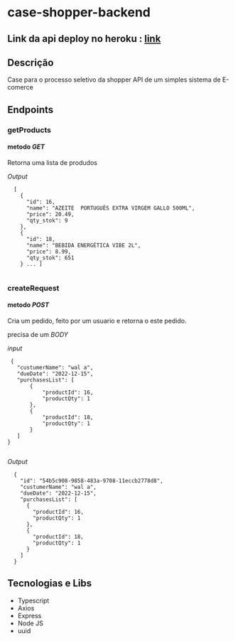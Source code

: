 # case-shopper-backend

## Link da api deploy no heroku : [link](https://market-shopper-api.herokuapp.com/)

## Descrição

  Case para o processo seletivo da shopper
  API de um simples sistema de E-comerce

## Endpoints

### getProducts
#### metodo _GET_

Retorna uma lista de produdos

_Output_
```
  [
    {
      "id": 16,
      "name": "AZEITE  PORTUGUÊS EXTRA VIRGEM GALLO 500ML",
      "price": 20.49,
      "qty_stok": 9
    },
    {
      "id": 18,
      "name": "BEBIDA ENERGÉTICA VIBE 2L",
      "price": 8.99,
      "qty_stok": 651
    } ... ]
    
```


 ### createRequest
 #### metodo _POST_ 
 
 Cria um pedido, feito por um usuario
 e retorna o este pedido.
 
 precisa de um _BODY_
 
 _input_
 
 ```
  {
    "custumerName": "wal a",
    "dueDate": "2022-12-15",
    "purchasesList": [
        {
            "productId": 16,
            "productQty": 1
        },
        {
            "productId": 18,
            "productQty": 1
        }
    ]
}
      
 ```
 
 _Output_
 
```
  {
    "id": "54b5c908-9858-483a-9708-11eccb2778d8",
    "custumerName": "wal a",
    "dueDate": "2022-12-15",
    "purchasesList": [
      {
        "productId": 16,
        "productQty": 1
      },
      {
        "productId": 18,
        "productQty": 1
      }
    ]
  }

``` 

## Tecnologias e Libs

  * Typescript
  * Axios
  * Express
  * Node JS
  * uuid
  

